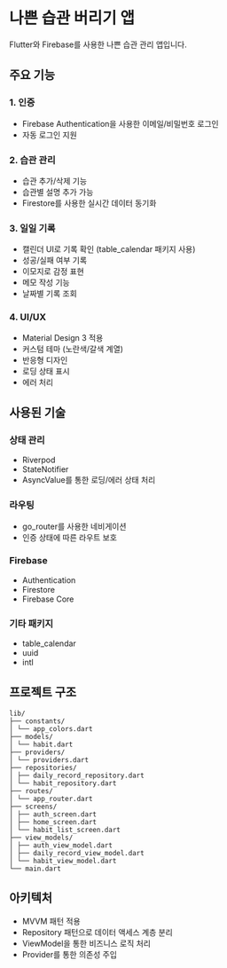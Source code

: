 # 나쁜 습관 버리기 앱

Flutter와 Firebase를 사용한 나쁜 습관 관리 앱입니다.

## 주요 기능

### 1. 인증
- Firebase Authentication을 사용한 이메일/비밀번호 로그인
- 자동 로그인 지원

### 2. 습관 관리
- 습관 추가/삭제 기능
- 습관별 설명 추가 가능
- Firestore를 사용한 실시간 데이터 동기화

### 3. 일일 기록
- 캘린더 UI로 기록 확인 (table_calendar 패키지 사용)
- 성공/실패 여부 기록
- 이모지로 감정 표현
- 메모 작성 기능
- 날짜별 기록 조회

### 4. UI/UX
- Material Design 3 적용
- 커스텀 테마 (노란색/갈색 계열)
- 반응형 디자인
- 로딩 상태 표시
- 에러 처리

## 사용된 기술

### 상태 관리
- Riverpod
- StateNotifier
- AsyncValue를 통한 로딩/에러 상태 처리

### 라우팅
- go_router를 사용한 네비게이션
- 인증 상태에 따른 라우트 보호

### Firebase
- Authentication
- Firestore
- Firebase Core

### 기타 패키지
- table_calendar
- uuid
- intl

## 프로젝트 구조
```
lib/
├── constants/
│ └── app_colors.dart
├── models/
│ └── habit.dart
├── providers/
│ └── providers.dart
├── repositories/
│ ├── daily_record_repository.dart
│ └── habit_repository.dart
├── routes/
│ └── app_router.dart
├── screens/
│ ├── auth_screen.dart
│ ├── home_screen.dart
│ └── habit_list_screen.dart
├── view_models/
│ ├── auth_view_model.dart
│ ├── daily_record_view_model.dart
│ └── habit_view_model.dart
└── main.dart
```

## 아키텍처

- MVVM 패턴 적용
- Repository 패턴으로 데이터 액세스 계층 분리
- ViewModel을 통한 비즈니스 로직 처리
- Provider를 통한 의존성 주입